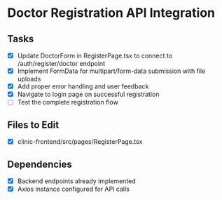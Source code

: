 # Doctor Registration API Integration

## Tasks
- [x] Update DoctorForm in RegisterPage.tsx to connect to /auth/register/doctor endpoint
- [x] Implement FormData for multipart/form-data submission with file uploads
- [x] Add proper error handling and user feedback
- [x] Navigate to login page on successful registration
- [ ] Test the complete registration flow

## Files to Edit
- [x] clinic-frontend/src/pages/RegisterPage.tsx

## Dependencies
- [x] Backend endpoints already implemented
- [x] Axios instance configured for API calls
